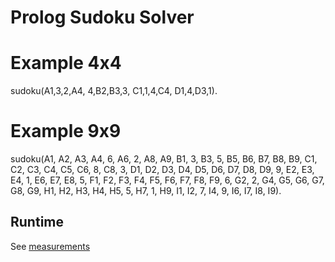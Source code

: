 # Prolog Sudoku Solver
# Example 4x4
sudoku(A1,3,2,A4, 4,B2,B3,3, C1,1,4,C4, D1,4,D3,1).

# Example 9x9
sudoku(A1, A2, A3, A4, 6, A6, 2, A8, A9,
      B1, 3, B3, 5, B5, B6, B7, B8, B9,
      C1, C2, C3, C4, C5, C6, 8, C8, 3,
      D1, D2, D3, D4, D5, D6, D7, D8, D9,
      9, E2, E3, E4, 1, E6, E7, E8, 5,
      F1, F2, F3, F4, F5, F6, F7, F8, F9,
      6, G2, 2, G4, G5, G6, G7, G8, G9,
      H1, H2, H3, H4, H5, 5, H7, 1, H9,
      I1, I2, 7, I4, 9, I6, I7, I8, I9).

## Runtime
See [measurements](measurements/README.md)